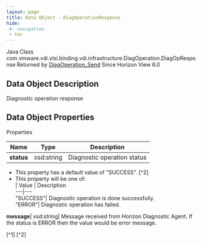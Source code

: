 ```yaml
---
layout: page
title: Data Object - DiagOperationResponse
hide:
 #- navigation
 - toc
---
```






Java Class
    com.vmware.vdi.vlsi.binding.vdi.infrastructure.DiagOperation.DiagOpResponse
Returned by
     [DiagOperation_Send](vdi.infrastructure.DiagOperation.md#send)
Since 
    Horizon View 6.0

## Data Object Description 

Diagnostic operation response 

## Data Object Properties

Properties

Name |  Type |  Description   
---|---|---  
**status**|  xsd:string|  Diagnostic operation status   


  * This property has a default value of "SUCCESS".
[^2]
  * This property will be one of:  
|  Value |  Description   
---|---  
"SUCCESS"| Diagnostic operation is done successfully.  
"ERROR"| Diagnostic operation has failed.  

  
**message**|  xsd:string|  Message received from Horizon Diagnostic Agent. If the status is ERROR then the value would be error message.   


[^1]
[^2]

  
  

  

